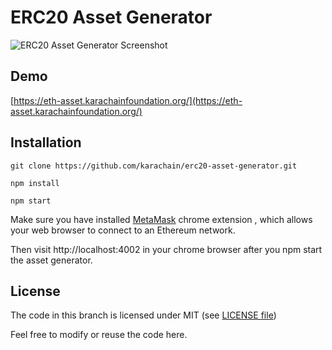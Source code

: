 <!--
  Title: ERC20 Asset Generator
  Description: An ethereum ERC20 token generator, issue your own token on ethereum with just a few clicks.
  Author: Sayed Tauseef Naqvi
  Keywords: ethereum, ERC20, token, asset, karachain, karachainfoundation, web3js, MetaMask
  -->
# ERC20 Asset Generator

![ERC20 Asset Generator Screenshot](https://i.imgur.com/u0HfeLf.png)

## Demo
[https://eth-asset.karachainfoundation.org/](https://eth-asset.karachainfoundation.org/)

## Installation

`git clone https://github.com/karachain/erc20-asset-generator.git`

`npm install`

`npm start`

Make sure you have installed [MetaMask](https://chrome.google.com/webstore/detail/metamask/nkbihfbeogaeaoehlefnkodbefgpgknn?hl=en) chrome extension , which
                                                                                                                                                                    allows your web browser to connect to an Ethereum network.

Then visit http://localhost:4002 in your chrome browser after you npm start the asset generator.

## License

The code in this branch is licensed under MIT (see [LICENSE file](https://github.com/karachain/erc20-asset-generator/blob/master/LICENSE))

Feel free to modify or reuse the code here.
